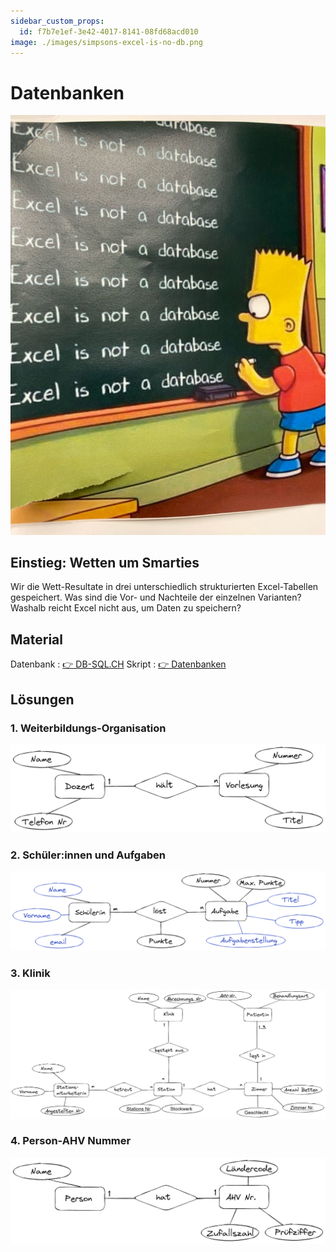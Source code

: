 ```yaml
---
sidebar_custom_props:
  id: f7b7e1ef-3e42-4017-8141-08fd68acd010
image: ./images/simpsons-excel-is-no-db.png
---
```

# Datenbanken

![--width=250px](images/simpsons-excel-is-no-db.png)

## Einstieg: Wetten um Smarties

Wir die Wett-Resultate in drei unterschiedlich strukturierten Excel-Tabellen gespeichert. Was sind die Vor- und Nachteile der einzelnen Varianten? Washalb reicht Excel nicht aus, um Daten zu speichern?

<Answer type="text" webKey="6737881f-025a-4df3-878d-35436708518e" />

## Material

Datenbank
: [👉 DB-SQL.CH](https://db-sql.ch)
Skript
: [👉 Datenbanken](https://erzbe-my.sharepoint.com/:b:/g/personal/balthasar_hofer_gbsl_ch/EQlb2iq8lSxHtDglu1OmIiQBKPnJSDneaTFQWYXssAgY-w?e=SkBZod)

## Lösungen

### 1. Weiterbildungs-Organisation
<Solution webKey="ca1207f4-41b2-4a69-94d7-2641b2ea653b">

![](er-diagramme/dozenten-vorlesungen.png)
</Solution>

### 2. Schüler:innen und Aufgaben

<Solution webKey="ca1207f4-41b2-4a69-94d7-2641b2ea653b">

![](er-diagramme/schueler-aufgabe.png)
</Solution>

### 3. Klinik
<Solution webKey="ca1207f4-41b2-4a69-94d7-2641b2ea653b">

![](er-diagramme/klinik.png)
</Solution>

### 4. Person-AHV Nummer
<Solution webKey="ca1207f4-41b2-4a69-94d7-2641b2ea653b">

![](er-diagramme/person-ahv.png)


</Solution>